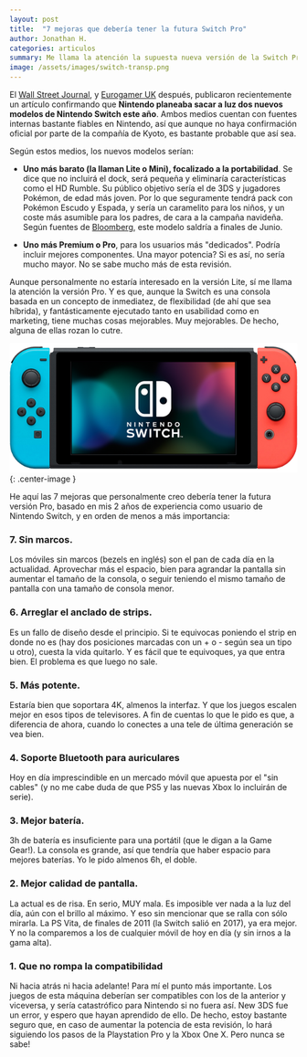 ```yaml
---
layout: post
title:  "7 mejoras que debería tener la futura Switch Pro"
author: Jonathan H.
categories: articulos
summary: Me llama la atención la supuesta nueva versión de la Switch Pro. Y es que, aunque la Switch es una consola basada en un concepto de inmediatez, de flexibilidad (de ahí que sea híbrida), y fantásticamente ejecutado tanto en usabilidad como en marketing, tiene muchas cosas mejorables. Muy mejorables. De hecho, alguna de ellas rozan lo cutre. Aquí una lista de ellas.
image: /assets/images/switch-transp.png
---
```


El [Wall Street Journal](https://www.wsj.com/articles/nintendo-to-launch-two-new-switch-models-11553494773), y [Eurogamer UK](https://www.eurogamer.net/articles/2019-03-26-two-new-nintendo-switch-similar-to-2ds-new-3ds-xl-sources-say) después, publicaron recientemente un artículo confirmando que **Nintendo planeaba sacar a luz dos nuevos modelos de Nintendo Switch este año**. Ambos medios cuentan con fuentes internas bastante fiables en Nintendo, así que aunque no haya confirmación oficial por parte de la compañía de Kyoto, es bastante probable que así sea.

Según estos medios, los nuevos modelos serían: 
- **Uno más barato (la llaman Lite o Mini), focalizado a la portabilidad**. Se dice que no incluirá el dock, será pequeña y eliminaría características como el HD Rumble. Su público objetivo sería el de 3DS y jugadores Pokémon, de edad más joven. Por lo que seguramente tendrá pack con Pokémon Escudo y Espada, y sería un caramelito para los niños, y un coste más asumible para los padres, de cara a la campaña navideña. Según fuentes de [Bloomberg](https://www.nintendoenthusiast.com/2019/04/23/bloomberg-new-cheaper-nintendo-switch-june/), este modelo saldría a finales de Junio.

- **Uno más Premium o Pro**, para los usuarios más "dedicados". Podría incluir mejores componentes. Una mayor potencia? Si es así, no sería mucho mayor. No se sabe mucho más de esta revisión.

Aunque personalmente no estaría interesado en la versión Lite, sí me llama la atención la versión Pro. Y es que, aunque la Switch es una consola basada en un concepto de inmediatez, de flexibilidad (de ahí que sea híbrida), y fantásticamente ejecutado tanto en usabilidad como en marketing, tiene muchas cosas mejorables. Muy mejorables. De hecho, alguna de ellas rozan lo cutre. 

![Nintendo Switch (2017)](/assets/images/switch-transp.png){: .center-image }

He aquí las 7 mejoras que personalmente creo debería tener la futura versión Pro, basado en mis 2 años de experiencia como usuario de Nintendo Switch, y en orden de menos a más importancia:

### 7. Sin marcos. 
Los móviles sin marcos (bezels en inglés) son el pan de cada día en la actualidad. 
Aprovechar más el espacio, bien para agrandar la pantalla sin aumentar el tamaño de la consola, o seguir teniendo el mismo tamaño de pantalla con una tamaño de consola menor.

### 6. Arreglar el anclado de strips.
Es un fallo de diseño desde el principio. Si te equivocas poniendo el strip en donde no es (hay dos posiciones marcadas con un + o - según sea un tipo u otro), cuesta la vida quitarlo. Y es fácil que te equivoques, ya que entra bien. El problema es que luego no sale.

### 5. Más potente. 
Estaría bien que soportara 4K, almenos la interfaz. Y que los juegos escalen mejor en esos tipos de televisores. A fin de cuentas lo que le pido es que, a diferencia de ahora, cuando lo conectes a una tele de última generación se vea bien.

### 4. Soporte Bluetooth para auriculares
Hoy en día imprescindible en un mercado móvil que apuesta por el "sin cables" (y no me cabe duda de que PS5 y las nuevas Xbox lo incluirán de serie).

### 3. Mejor batería. 
3h de batería es insuficiente para una portátil (que le digan a la Game Gear!). La consola es grande, así que tendría que haber espacio para mejores baterías. Yo le pido almenos 6h, el doble.

### 2. Mejor calidad de pantalla. 
La actual es de risa. En serio, MUY mala. Es imposible ver nada a la luz del día, aún con el brillo al máximo. Y eso sin mencionar que se ralla con sólo mirarla. La PS Vita, de finales de 2011 (la Switch salió en 2017), ya era mejor. Y no la comparemos a los de cualquier móvil de hoy en día (y sin irnos a la gama alta).

### 1. Que no rompa la compatibilidad
Ni hacia atrás ni hacia adelante! Para mí el punto más importante. Los juegos de esta máquina deberían ser compatibles con los de la anterior y viceversa, y sería catastrófico para Nintendo si no fuera así. New 3DS fue un error, y espero que hayan aprendido de ello. De hecho, estoy bastante seguro que, en caso de aumentar la potencia de esta revisión, lo hará siguiendo los pasos de la Playstation Pro y la Xbox One X. Pero nunca se sabe!
